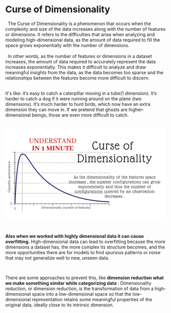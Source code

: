 # Curse of Dimensionality 
&nbsp;  The Curse of Dimensionality is a phenomenon that occurs when the complexity and size of the data increases along with the number of features or dimensions. It refers to the difficulties that arise when analyzing and modeling high-dimensional data, as the amount of data required to fill the space grows exponentially with the number of dimensions.
<br> <br>
&nbsp; In other words, as the number of features or dimensions in a dataset increases, the amount of data required to accurately represent the data increases exponentially. This makes it difficult to analyze and draw meaningful insights from the data, as the data becomes too sparse and the relationships between the features become more difficult to discern. <br><br>

It's like: it’s easy to catch a caterpillar moving in a tube(1 dimension). It’s harder to catch a dog if it were running around on the plane (two dimensions). It’s much harder to hunt birds, which now have an extra dimension they can move in. If we pretend that ghosts are higher-dimensional beings, those are even more difficult to catch. <br><br>

![](default.jpg) 

<br>

**Also when we worked with highly dimensional data it can cause overfitting.** High-dimensional data can lead to overfitting because the more dimensions a dataset has, the more complex its structure becomes, and the more opportunities there are for models to find spurious patterns or noise that may not generalize well to new, unseen data.

<br>

There are some approaches to prevent this, like 
**dimension reduction what we make something similar while categorizing data** : 
Dimensionality reduction, or dimension reduction, is the transformation of data from a high-dimensional space into a low-dimensional space so that the low-dimensional representation retains some meaningful properties of the original data, ideally close to its intrinsic dimension.